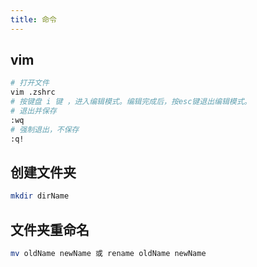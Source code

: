 ```yaml
---
title: 命令
---
```

## vim
```bash
# 打开文件
vim .zshrc
# 按键盘 i 键 ，进入编辑模式。编辑完成后，按esc键退出编辑模式。
# 退出并保存
:wq
# 强制退出，不保存
:q!
```
## 创建文件夹
```bash
mkdir dirName
```
## 文件夹重命名
```bash
mv oldName newName 或 rename oldName newName
```